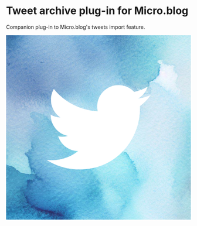 # Tweet archive plug-in for Micro.blog

Companion plug-in to Micro.blog's tweets import feature.

![](https://raw.githubusercontent.com/microdotblog/plugin-tweetarchive/main/twitter_logo_with_bg.png)